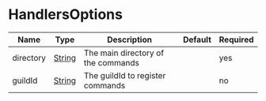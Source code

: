 # HandlersOptions

| Name      | Type                                                                                              | Description                        | Default | Required |
| --------- | ------------------------------------------------------------------------------------------------- | ---------------------------------- | ------- | -------- |
| directory | [String](https://developer.mozilla.org/en-US/docs/Web/JavaScript/Reference/Global_Objects/String) | The main directory of the commands |         | yes      |
| guildId   | [String](https://developer.mozilla.org/en-US/docs/Web/JavaScript/Reference/Global_Objects/String) | The guildId to register commands   |         | no       |
